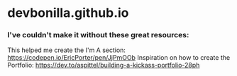 # devbonilla.github.io

### I've couldn't make it without these great resources:

This helped me create the I'm A section: https://codepen.io/EricPorter/pen/JjPmOOb 
Inspiration on how to create the Portfolio: https://dev.to/aspittel/building-a-kickass-portfolio-28ph